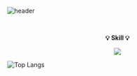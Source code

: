 ![header](https://capsule-render.vercel.app/api?type=waving&color=gradient&customColorList=0,2,2,5,30&height=300&section=header&text=Jin%20Young%20Hwa%20&fontSize=90&fontColor=ffffff&animation=fadeIn&desc=PM_Webplan%20and%20ReactDev&fontAlignY=40&descSize=20&descAlign=72)

<br>
<p align="center"><b>💡 Skill 💡</b></p>
<p align="center">
  <a href="https://skillicons.dev">
    <img src="https://skillicons.dev/icons?i=js,html,css,react,jquery,d3,threejs,figma" />
  </a>

![Top Langs](https://github-readme-stats.vercel.app/api/top-langs/?username=jinyounghwa&layout=compact&theme=dark) 
</a>
</p>

